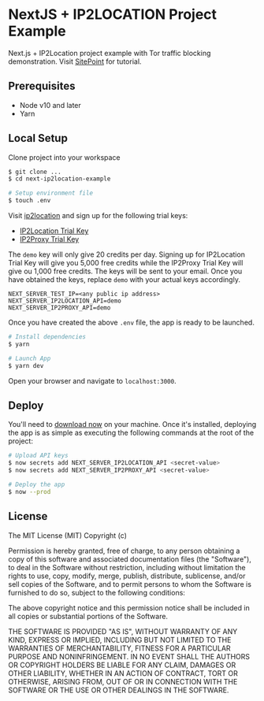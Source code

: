 # NextJS + IP2LOCATION Project Example

Next.js + IP2Location project example  with Tor traffic blocking demonstration. Visit [SitePoint](https:///sitepoint.com/) for tutorial.

## Prerequisites

- Node v10 and later
- Yarn

## Local Setup

Clone project into your workspace

```bash
$ git clone ...
$ cd next-ip2location-example

# Setup environment file
$ touch .env
```

Visit [ip2location]() and sign up for the following trial keys:

- [IP2Location Trial Key](https://www.ip2location.com/web-service/ip2location)
- [IP2Proxy Trial Key](https://www.ip2location.com/web-service/ip2proxy)

The `demo` key will only give 20 credits per day. Signing up for IP2Location Trial Key will give you 5,000 free credits while the IP2Proxy Trial Key will give ou 1,000 free credits. The keys will be sent to your email. Once you have obtained the keys, replace `demo` with your actual keys accordingly.

```env
NEXT_SERVER_TEST_IP=<any public ip address>
NEXT_SERVER_IP2LOCATION_API=demo
NEXT_SERVER_IP2PROXY_API=demo
```

Once you have created the above `.env` file, the app is ready to be launched.

```bash
# Install dependencies
$ yarn

# Launch App
$ yarn dev
```

Open your browser and navigate to `localhost:3000`.

## Deploy

You'll need to [download now](https://zeit.co/download) on your machine. Once it's installed, deploying the app is as simple as executing the following commands at the root of the project:

```bash
# Upload API keys
$ now secrets add NEXT_SERVER_IP2LOCATION_API <secret-value>
$ now secrets add NEXT_SERVER_IP2PROXY_API <secret-value>

# Deploy the app
$ now --prod
```

## License

The MIT License (MIT) Copyright (c)

Permission is hereby granted, free of charge, to any person obtaining a copy of this software and associated documentation files (the "Software"), to deal in the Software without restriction, including without limitation the rights to use, copy, modify, merge, publish, distribute, sublicense, and/or sell copies of the Software, and to permit persons to whom the Software is furnished to do so, subject to the following conditions:

The above copyright notice and this permission notice shall be included in all copies or substantial portions of the Software.

THE SOFTWARE IS PROVIDED "AS IS", WITHOUT WARRANTY OF ANY KIND, EXPRESS OR IMPLIED, INCLUDING BUT NOT LIMITED TO THE WARRANTIES OF MERCHANTABILITY, FITNESS FOR A PARTICULAR PURPOSE AND NONINFRINGEMENT. IN NO EVENT SHALL THE AUTHORS OR COPYRIGHT HOLDERS BE LIABLE FOR ANY CLAIM, DAMAGES OR OTHER LIABILITY, WHETHER IN AN ACTION OF CONTRACT, TORT OR OTHERWISE, ARISING FROM, OUT OF OR IN CONNECTION WITH THE SOFTWARE OR THE USE OR OTHER DEALINGS IN THE SOFTWARE.
